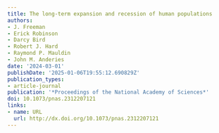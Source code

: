 ```yaml
---
title: The long-term expansion and recession of human populations
authors:
- J. Freeman
- Erick Robinson
- Darcy Bird
- Robert J. Hard
- Raymond P. Mauldin
- John M. Anderies
date: '2024-03-01'
publishDate: '2025-01-06T19:55:12.690829Z'
publication_types:
- article-journal
publication: '*Proceedings of the National Academy of Sciences*'
doi: 10.1073/pnas.2312207121
links:
- name: URL
  url: http://dx.doi.org/10.1073/pnas.2312207121
---
```

